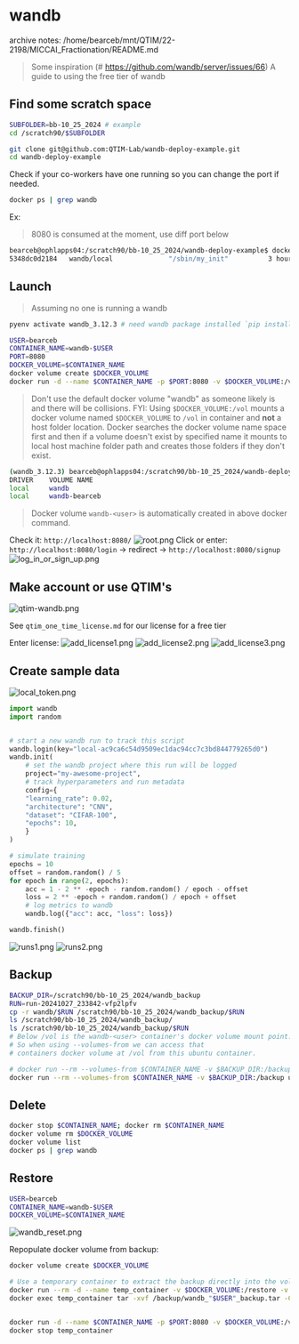 # wandb

archive notes:
/home/bearceb/mnt/QTIM/22-2198/MICCAI_Fractionation/README.md

> Some inspiration (# https://github.com/wandb/server/issues/66)
A guide to using the free tier of wandb

## Find some scratch space
```bash
SUBFOLDER=bb-10_25_2024 # example
cd /scratch90/$SUBFOLDER
```

```bash
git clone git@github.com:QTIM-Lab/wandb-deploy-example.git
cd wandb-deploy-example
```

Check if your co-workers have one running so you can change the port if needed.
```bash
docker ps | grep wandb
```

Ex:
> 8080 is consumed at the moment, use diff port below
```bash
bearceb@ophlapps04:/scratch90/bb-10_25_2024/wandb-deploy-example$ docker ps | grep wandb
5348dc0d2184   wandb/local              "/sbin/my_init"          3 hours ago     Up 3 hours   0.0.0.0:8080->8080/tcp, :::8080->8080/tcp                       wandb-local
```

## Launch
> Assuming no one is running a wandb
```bash
pyenv activate wandb_3.12.3 # need wandb package installed `pip install wandb`
```

```bash
USER=bearceb
CONTAINER_NAME=wandb-$USER
PORT=8080
DOCKER_VOLUME=$CONTAINER_NAME
docker volume create $DOCKER_VOLUME
docker run -d --name $CONTAINER_NAME -p $PORT:8080 -v $DOCKER_VOLUME:/vol wandb/local
```
> Don't use the default docker volume "wandb" as someone likely is and there will be collisions. FYI: Using `$DOCKER_VOLUME:/vol` mounts a docker volume named `$DOCKER_VOLUME` to `/vol` in container and **not** a host folder location. Docker searches the docker volume name space first and then if a volume doesn't exist by specified name it mounts to local host machine folder path and creates those folders if they don't exist.

```bash
(wandb_3.12.3) bearceb@ophlapps04:/scratch90/bb-10_25_2024/wandb-deploy-example$ docker volume list
DRIVER    VOLUME NAME
local     wandb
local     wandb-bearceb
```
> Docker volume `wandb-<user>` is automatically created in above docker command.


Check it:
`http://localhost:8080/`
![root.png](root.png)
Click or enter: `http://localhost:8080/login` -> redirect -> `http://localhost:8080/signup`
![log_in_or_sign_up.png](log_in_or_sign_up.png)

## Make account or use QTIM's

![qtim-wandb.png](qtim-wandb.png)

See `qtim_one_time_license.md` for our license for a free tier

Enter license:
![add_license1.png](add_license1.png)
![add_license2.png](add_license2.png)
![add_license3.png](add_license3.png)

## Create sample data
![local_token.png](local_token.png)

```python
import wandb
import random


# start a new wandb run to track this script
wandb.login(key="local-ac9ca6c54d9509ec1dac94cc7c3bd844779265d0")
wandb.init(
    # set the wandb project where this run will be logged
    project="my-awesome-project",
    # track hyperparameters and run metadata
    config={
    "learning_rate": 0.02,
    "architecture": "CNN",
    "dataset": "CIFAR-100",
    "epochs": 10,
    }
)

# simulate training
epochs = 10
offset = random.random() / 5
for epoch in range(2, epochs):
    acc = 1 - 2 ** -epoch - random.random() / epoch - offset
    loss = 2 ** -epoch + random.random() / epoch + offset
    # log metrics to wandb
    wandb.log({"acc": acc, "loss": loss})

wandb.finish()
```

![runs1.png](runs1.png)
![runs2.png](runs2.png)

## Backup
```bash
BACKUP_DIR=/scratch90/bb-10_25_2024/wandb_backup
RUN=run-20241027_233842-vfp2lpfv
cp -r wandb/$RUN /scratch90/bb-10_25_2024/wandb_backup/$RUN
ls /scratch90/bb-10_25_2024/wandb_backup/
ls /scratch90/bb-10_25_2024/wandb_backup/$RUN
# Below /vol is the wandb-<user> container's docker volume mount point.
# So when using --volumes-from we can access that 
# containers docker volume at /vol from this ubuntu container.

# docker run --rm --volumes-from $CONTAINER_NAME -v $BACKUP_DIR:/backup ubuntu tar cvf /backup/wandb_"$USER"_backup.tar /vol
docker run --rm --volumes-from $CONTAINER_NAME -v $BACKUP_DIR:/backup ubuntu tar cvf /backup/wandb_"$USER"_backup.tar -C /vol .

```

## Delete
```bash
docker stop $CONTAINER_NAME; docker rm $CONTAINER_NAME
docker volume rm $DOCKER_VOLUME
docker volume list
docker ps | grep wandb
```

## Restore
```bash
USER=bearceb
CONTAINER_NAME=wandb-$USER
DOCKER_VOLUME=$CONTAINER_NAME
```
![wandb_reset.png](wandb_reset.png)

Repopulate docker volume from backup:
```bash
docker volume create $DOCKER_VOLUME 

# Use a temporary container to extract the backup directly into the volume
docker run --rm -d --name temp_container -v $DOCKER_VOLUME:/restore -v $BACKUP_DIR:/backup busybox sh -c "sleep 3600"
docker exec temp_container tar -xvf /backup/wandb_"$USER"_backup.tar -C /restore


docker run -d --name $CONTAINER_NAME -p $PORT:8080 -v $DOCKER_VOLUME:/vol wandb/local
docker stop temp_container
```


